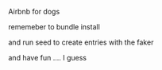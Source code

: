 Airbnb for dogs 

rememeber to bundle install 

and run seed to create entries with the faker

and have fun .... I guess
